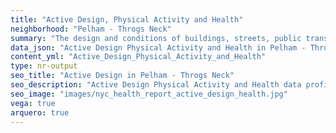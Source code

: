 ```yaml
---
title: "Active Design, Physical Activity and Health"
neighborhood: "Pelham - Throgs Neck"
summary: "The design and conditions of buildings, streets, public transportation and parks influence physical activity, use of active transportation and other healthy behavior. A neighborhood's features can also impact the safety of its residents."
data_json: "Active Design Physical Activity and Health in Pelham - Throgs Neck"
content_yml: "Active_Design_Physical_Activity_and_Health"
type: nr-output
seo_title: "Active Design in Pelham - Throgs Neck"
seo_description: "Active Design Physical Activity and Health data profile for the Pelham - Throgs Neck neighborhood of NYC."
seo_image: "images/nyc_health_report_active_design_health.jpg"
vega: true
arquero: true
---
```

